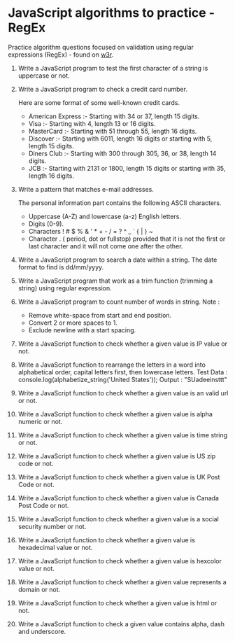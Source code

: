 # JavaScript algorithms to practice - RegEx

Practice algorithm questions focused on validation using regular expressions (RegEx) - found on [w3r](https://www.w3resource.com/javascript-exercises/javascript-regexp-exercises.php).

1. Write a JavaScript program to test the first character of a string is uppercase or not.

2. Write a JavaScript program to check a credit card number.

   Here are some format of some well-known credit cards.

   - American Express :- Starting with 34 or 37, length 15 digits.
   - Visa :- Starting with 4, length 13 or 16 digits.
   - MasterCard :- Starting with 51 through 55, length 16 digits.
   - Discover :- Starting with 6011, length 16 digits or starting with 5, length 15 digits.
   - Diners Club :- Starting with 300 through 305, 36, or 38, length 14 digits.
   - JCB :- Starting with 2131 or 1800, length 15 digits or starting with 35, length 16 digits.

3. Write a pattern that matches e-mail addresses.

   The personal information part contains the following ASCII characters.

   - Uppercase (A-Z) and lowercase (a-z) English letters.
   - Digits (0-9).
   - Characters ! # $ % & ' \* + - / = ? ^ \_ ` { | } ~
   - Character . ( period, dot or fullstop) provided that it is not the first or last character and it will not come one after the other.

4. Write a JavaScript program to search a date within a string. The date format to find is dd/mm/yyyy.

5. Write a JavaScript program that work as a trim function (trimming a string) using regular expression.

6. Write a JavaScript program to count number of words in string.
   Note :

   - Remove white-space from start and end position.
   - Convert 2 or more spaces to 1.
   - Exclude newline with a start spacing.

7. Write a JavaScript function to check whether a given value is IP value or not.

8. Write a JavaScript function to rearrange the letters in a word into alphabetical order, capital letters first, then lowercase letters.
   Test Data :
   console.log(alphabetize_string('United States'));
   Output :
   "SUadeeinsttt"

9. Write a JavaScript function to check whether a given value is an valid url or not.

10. Write a JavaScript function to check whether a given value is alpha numeric or not.

11. Write a JavaScript function to check whether a given value is time string or not.

12. Write a JavaScript function to check whether a given value is US zip code or not.

13. Write a JavaScript function to check whether a given value is UK Post Code or not.

14. Write a JavaScript function to check whether a given value is Canada Post Code or not.

15. Write a JavaScript function to check whether a given value is a social security number or not.

16. Write a JavaScript function to check whether a given value is hexadecimal value or not.

17. Write a JavaScript function to check whether a given value is hexcolor value or not.

18. Write a JavaScript function to check whether a given value represents a domain or not.

19. Write a JavaScript function to check whether a given value is html or not.

20. Write a JavaScript function to check a given value contains alpha, dash and underscore.
